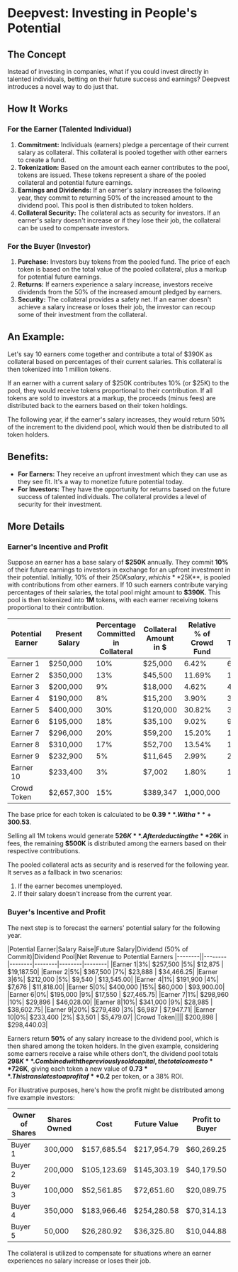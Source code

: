 # Deepvest: Investing in People's Potential

## The Concept

Instead of investing in companies, what if you could invest directly in talented individuals, betting on their future success and earnings? Deepvest introduces a novel way to do just that.

## How It Works

### For the Earner (Talented Individual)

1. **Commitment:** Individuals (earners) pledge a percentage of their current salary as collateral. This collateral is pooled together with other earners to create a fund.
2. **Tokenization:** Based on the amount each earner contributes to the pool, tokens are issued. These tokens represent a share of the pooled collateral and potential future earnings.
3. **Earnings and Dividends:** If an earner's salary increases the following year, they commit to returning 50% of the increased amount to the dividend pool. This pool is then distributed to token holders.
4. **Collateral Security:** The collateral acts as security for investors. If an earner's salary doesn't increase or if they lose their job, the collateral can be used to compensate investors.

### For the Buyer (Investor)

1. **Purchase:** Investors buy tokens from the pooled fund. The price of each token is based on the total value of the pooled collateral, plus a markup for potential future earnings.
2. **Returns:** If earners experience a salary increase, investors receive dividends from the 50% of the increased amount pledged by earners. 
3. **Security:** The collateral provides a safety net. If an earner doesn't achieve a salary increase or loses their job, the investor can recoup some of their investment from the collateral.

## An Example:

Let's say 10 earners come together and contribute a total of $390K as collateral based on percentages of their current salaries. This collateral is then tokenized into 1 million tokens. 

If an earner with a current salary of $250K contributes 10% (or $25K) to the pool, they would receive tokens proportional to their contribution. If all tokens are sold to investors at a markup, the proceeds (minus fees) are distributed back to the earners based on their token holdings. 

The following year, if the earner's salary increases, they would return 50% of the increment to the dividend pool, which would then be distributed to all token holders.

## Benefits:

- **For Earners:** They receive an upfront investment which they can use as they see fit. It's a way to monetize future potential today.
- **For Investors:** They have the opportunity for returns based on the future success of talented individuals. The collateral provides a level of security for their investment.

## More Details

### Earner's Incentive and Profit

Suppose an earner has a base salary of **$250K** annually. They commit **10%** of their future earnings to investors in exchange for an upfront investment in their potential. Initially, 10% of their $250K salary, which is **$25K**, is pooled with contributions from other earners. If 10 such earners contribute varying percentages of their salaries, the total pool might amount to **$390K**. This pool is then tokenized into **1M** tokens, with each earner receiving tokens proportional to their contribution.

|Potential Earner| Present Salary| Percentage Committed in Collateral| Collateral Amount in $| Relative % of Crowd Fund|Shares Tokenized|
|----------------|---------------|----------------------------------|-----------------------|------------------------|----------------|
|Earner 1	 |$250,000 	|10%	 |$25,000 	|6.42%	 |64,210| 
|Earner 2	 |$350,000 	|13%	 |$45,500 	|11.69%	 |116,862| 
|Earner 3	 |$200,000 	|9%	 	 |$18,000 	|4.62%	 |46,231| 
|Earner 4	 |$190,000 	|8%	 	 |$15,200 	|3.90%	 |39,040| 
|Earner 5	 |$400,000 	|30%	 |$120,000 	|30.82%	 |308,208| 
|Earner 6	 |$195,000 	|18%	 |$35,100 	|9.02%	 |90,151| 
|Earner 7	 |$296,000 	|20%	 |$59,200 	|15.20%	 |152,049| 
|Earner 8	 |$310,000 	|17%	 |$52,700 	|13.54%	 |135,355| 
|Earner 9	 |$232,900 	|5%	 	 |$11,645 	|2.99%	 |29,909| 
|Earner 10	 |$233,400 	|3%	 	 |$7,002 	|1.80%	 |17,984| 
|Crowd Token |$2,657,300 	     |15%	    |$389,347|1,000,000|

The base price for each token is calculated to be **$0.39**. With a **+30%** premium markup and a **+5%** service fee, the final token price becomes **$0.53**. 

Selling all 1M tokens would generate **$526K**. After deducting the **$26K** in fees, the remaining **$500K** is distributed among the earners based on their respective contributions. 

The pooled collateral acts as security and is reserved for the following year. It serves as a fallback in two scenarios:
1) If the earner becomes unemployed.
2) If their salary doesn't increase from the current year.

### Buyer's Incentive and Profit

The next step is to forecast the earners' potential salary for the following year.

|Potential Earner|Salary Raise|Future Salary|Dividend (50% of Commit)|Dividend Pool|Net Revenue to Potential Earners
|--------||--------|--------|--------|--------|--------|
|Earner 1|3%| $257,500 |5%| $12,875 | $19,187.50|
|Earner 2|5%| $367,500 |7%| $23,888 | $34,466.25|
|Earner 3|6%| $212,000 |5%| $9,540 | $13,545.00|
|Earner 4|1%| $191,900 |4%| $7,676 | $11,818.00|
|Earner 5|0%| $400,000 |15%| $60,000 | $93,900.00| 
|Earner 6|0%| $195,000 |9%| $17,550 | $27,465.75|
|Earner 7|1%| $298,960 |10%| $29,896 | $46,028.00| 
|Earner 8|10%| $341,000 |9%| $28,985 | $38,602.75|
|Earner 9|20%| $279,480 |3%| $6,987 | $7,947.71| 
|Earner 10|0%| $233,400 |2%| $3,501 | $5,479.07|
|Crowd Token|||| $200,898 | $298,440.03|

Earners return **50%** of any salary increase to the dividend pool, which is then shared among the token holders. In the given example, considering some earners receive a raise while others don't, the dividend pool totals **$298K**. Combined with the previously sold capital, the total comes to **$726K**, giving each token a new value of **$0.73**. This translates to a profit of **$0.2** per token, or a 38% ROI.

For illustrative purposes, here's how the profit might be distributed among five example investors:

|Owner of Shares|Shares Owned|Cost|Future Value|Profit to Buyer|
|---------------|------------|----|------------|---------------|
|Buyer 1| 300,000 | $157,685.54 | $217,954.79 | $60,269.25|
|Buyer 2| 200,000 | $105,123.69 | $145,303.19 | $40,179.50|
|Buyer 3| 100,000 | $52,561.85 | $72,651.60 | $20,089.75|
|Buyer 4| 350,000 | $183,966.46 | $254,280.58 | $70,314.13| 
|Buyer 5| 50,000 | $26,280.92 | $36,325.80 | $10,044.88|

The collateral is utilized to compensate for situations where an earner experiences no salary increase or loses their job.